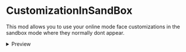 # CustomizationInSandBox
This mod allows you to use your online mode face customizations in the sandbox mode where they normally dont appear.

<details>
<summary>Preview</summary>
![After](https://user-images.githubusercontent.com/103238785/210508698-28279860-239d-4669-bd2b-905daedda4d2.png)
![Before](https://user-images.githubusercontent.com/103238785/210508712-9367104b-e4b0-4b78-82de-cc0d234c0cae.png)
</details>
